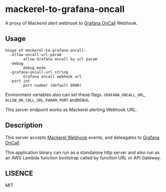 # mackerel-to-grafana-oncall

A proxy of Mackerel alert webhook to [Grafana OnCall](https://grafana.com/products/oncall/) Webhook.

## Usage

```console
Usage of mackerel-to-grafana-oncall:
  -allow-oncall-url-param
        allow Grafana oncall by url param
  -debug
        debug mode
  -grafana-oncall-url string
        Grafana oncall webhook url
  -port int
        port number (default 8000)
```

Environment variables also can set these flags. `GRAFANA_ONCALL_URL`, `ALLOW_ON_CALL_URL_PARAM`, `PORT` and`DEBUG`.

This server endpoint works as Mackerel alerting Webhook URL.

## Description

This server accepts [Mackerel Webhook](https://mackerel.io/ja/docs/entry/howto/alerts/webhook) events, and deleagates to [Grafana OnCall](https://grafana.com/products/oncall/).

This application binary can run as a standalone http server and also run as an AWS Lambda function bootstrap called by function URL or API Gateway.

## LISENCE

MIT
